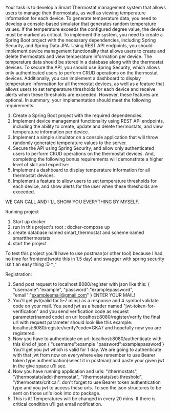 Your task is to develop a Smart Thermostat management system that allows users to manage their
thermostats, as well as viewing temperature information for each device. To generate temperature
data, you need to develop a console-based simulator that generates random temperature values. If the
temperature exceeds the configured degree value, the device must be marked as critical.
To implement the system, you need to create a Spring Boot project with the necessary dependencies,
including Spring Security, and Spring Data JPA. Using REST API endpoints, you should implement
device management functionality that allows users to create and delete thermostats and view
temperature information per device. The temperature data should be stored in a database along with
the thermostat devices.
To secure the API, you should use Spring Security, which allows only authenticated users to perform
CRUD operations on the thermostat devices.
Additionally, you can implement a dashboard to display temperature information for all thermostat
devices, as well as a feature that allows users to set temperature thresholds for each device and receive
alerts when these thresholds are exceeded. However, these features are optional.
In summary, your implementation should meet the following requirements:
1. Create a Spring Boot project with the required dependencies.
2. Implement device management functionality using REST API endpoints, including the ability
   to create, update and delete thermostats, and view temperature information per device.
3. Implement a simple simulator on a console application that will throw randomly generated
   temperature values to the server.
4. Secure the API using Spring Security, and allow only authenticated users to perform CRUD
   operations on the thermostat devices.
   And, completing the following bonus requirements will demonstrate a higher level of skill and
   expertise:
5. Implement a dashboard to display temperature information for all thermostat devices.
6. Implement a feature to allow users to set temperature thresholds for each device, and show
   alerts for the user when these thresholds are exceeded.


WE CAN CALL AND I'LL SHOW YOU EVERYTHING BY MYSELF.


Running project
1) Start up docker
2) run in this project's root : docker-compose up
3) create database named smart_thermostat and scheme named smartthermostats
4) start the project

To test this project you'll have to use postman(or other tool) because I had no time for frontend(wrote this in 1.5 day)
and swagger with spring security isn't an easy thing :D ^_^

Registration:
1) Send post request to localhost:8080/register with json like this:
{ 
"username":"example",
"password":"examplepassword",
"email":"exampleemail@gmail.com"
}
ENTER YOUR MAIL!
2) You'll get jwt(valid for 5-7 mins) as a response and 4 symbol validate code on your mail. You send jwt as a header named 
"jwt-token-for-verification" and you send verification code as request parameter(named code) on url 
localhost:8080/register/verify the final url with request parameter should look like this example:
localhost:8080/register/verify?code=GKA7  and hopefully now you are registered. 
3) Now you have to authenticate on url: localhost:8080/authenticate with this kind of json
{
"username":example
"password":examplepassword
}
You'll get you jwt which is valid for 1 day. We are going to authenticate with that jwt from now on everywhere else
remember to use Bearer token type authentication(select it in postman) and paste your given jwt in the give space u'll see.
4) Now you have running application and urls: "/thermostats", "/thermostats/add-thermostat", "/thermostats/set-threshold",
"/thermostats/critical". don't forget to use Bearer token authentication type and you jwt to access these urls. 
To see the json structures to be sent on those url's look into dto package.
5) This is it! Temperatures will be changed in every 20 mins. If there is critical condition u'll get email notification.




